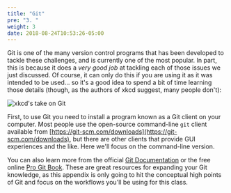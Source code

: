 ```yaml
---
title: "Git"
pre: "3. "
weight: 3
date: 2018-08-24T10:53:26-05:00
---
```


Git is one of the many version control programs that has been developed to tackle these challenges, and is currently one of the most popular.  In part, this is because it does a _very good job_ at tackling each of those issues we just discussed.  Of course, it can only do this if you are using it as it was intended to be used... so it's a good idea to spend a bit of time learning those details (though, as the authors of xkcd suggest, many people don't):

![xkcd's take on Git](https://imgs.xkcd.com/comics/git.png)

First, to use Git you need to install a program known as a Git client on your computer. Most people use the open-source command-line `git` client available from [https://git-scm.com/downloads](https://git-scm.com/downloads), but there are other clients that provide GUI experiences and the like.  Here we'll focus on the command-line version.

You can also learn more from the official [Git Documentation](https://git-scm.com/doc) or the free online [Pro Git Book](https://git-scm.com/book/en/v2).  These are great resources for expanding your Git knowledge, as this appendix is only going to hit the conceptual high points of Git and focus on the workflows you'll be using for this class.
